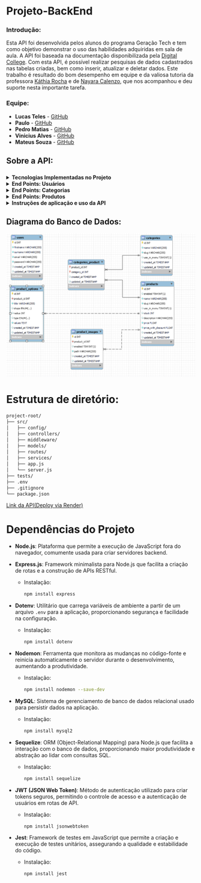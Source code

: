 # Projeto-BackEnd

### Introdução:
Esta API foi desenvolvida pelos alunos do programa Geração Tech e tem como objetivo demonstrar o uso das habilidades adquiridas em sala de aula. A API foi baseada na documentação disponibilizada pela [Digital College](https://github.com/digitalcollegebr). Com esta API, é possível realizar pesquisas de dados cadastrados nas tabelas criadas, bem como inserir, atualizar e deletar dados. Este trabalho é resultado do bom desempenho em equipe e da valiosa tutoria da professora [Káthia Rocha](https://github.com/techcomkathia) e de [Nayara Calenzo](#), que nos acompanhou e deu suporte nesta importante tarefa.



### Equipe:

- **Lucas Teles** - [GitHub](https://github.com/magicianLucas)
- **Paulo** - [GitHub](https://github.com/paulomtx)
- **Pedro Matias** - [GitHub](https://github.com/PedroMatias1998)
- **Vinicius Alves** - [GitHub](https://github.com/Vicore123)
- **Mateus Souza** - [GitHub](https://github.com/MattSouza14)


## Sobre a API:

###
<details>
 <summary><strong>Tecnologias Implementadas no Projeto</strong></summary><br>

- *Node.js* - possibilita a execução JS em um servidor
- *Express.js* - cria as rotas de API
- *Dotenv* - cria configurações com mais facilidade e segurança
- *Nodemon* - reinicia o servidor a cada alteração
- *MySQL* para persistência de dados
- *Sequelize* - manipular dados sql em JS
- *JWT* - adiciona segurança e limita o acesso nas rotas de API
- *JEST* - testar e manter a qualidade do código
</details>

<details>
 <summary><strong>End Points: Usuários</strong></summary><br>

- *End Point* - exemplo que faz
  
</details>

<details>
 <summary><strong>End Points: Categorias</strong></summary><br>

- *End Point* - exemplo que faz
  
</details>
<details>
 <summary><strong>End Points: Produtos</strong></summary><br>

- *End Point* - exemplo que faz
  
</details>

<details>
 <summary><strong>Instruções de aplicação e uso da API</strong></summary><br>

```

```
  
</details>


## Diagrama do Banco de Dados:

![diagrama do banco de dados](src/assets/diagrama.png)




# Estrutura de diretório:
```
project-root/
├── src/
│   ├── config/
│   ├── controllers/
│   ├── middleware/
│   ├── models/
│   ├── routes/
│   ├── services/
│   ├── app.js
│   └── server.js
├── tests/
├── .env
├── .gitignore
└── package.json
```
[Link da API(Deploy via Render)]((https://projeto-backend-vz1b.onrender.com/))

# Dependências do Projeto

- **Node.js**: Plataforma que permite a execução de JavaScript fora do navegador, comumente usada para criar servidores backend.

- **Express.js**: Framework minimalista para Node.js que facilita a criação de rotas e a construção de APIs RESTful.
  - Instalação: 
    ```bash
    npm install express
    ```

- **Dotenv**: Utilitário que carrega variáveis de ambiente a partir de um arquivo `.env` para a aplicação, proporcionando segurança e facilidade na configuração.
  - Instalação: 
    ```bash
    npm install dotenv
    ```

- **Nodemon**: Ferramenta que monitora as mudanças no código-fonte e reinicia automaticamente o servidor durante o desenvolvimento, aumentando a produtividade.
  - Instalação: 
    ```bash
    npm install nodemon --save-dev
    ```

- **MySQL**: Sistema de gerenciamento de banco de dados relacional usado para persistir dados na aplicação.
  - Instalação:
    ```bash
    npm install mysql2
    ```

- **Sequelize**: ORM (Object-Relational Mapping) para Node.js que facilita a interação com o banco de dados, proporcionando maior produtividade e abstração ao lidar com consultas SQL.
  - Instalação:
    ```bash
    npm install sequelize
    ```

- **JWT (JSON Web Token)**: Método de autenticação utilizado para criar tokens seguros, permitindo o controle de acesso e a autenticação de usuários em rotas de API.
  - Instalação: 
    ```bash
    npm install jsonwebtoken
    ```

- **Jest**: Framework de testes em JavaScript que permite a criação e execução de testes unitários, assegurando a qualidade e estabilidade do código.
  - Instalação:
    ```bash
    npm install jest
    ```


